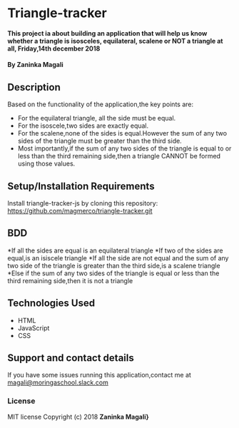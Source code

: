 # Triangle-tracker
#### This project ia about building an application that will help us know whether a triangle is isosceles, equilateral, scalene or NOT a triangle at all, Friday,14th december 2018
#### By **Zaninka Magali**
## Description
Based on the functionality of the application,the key points are:
* For the equilateral triangle, all the side must be equal.
* For the isoscele,two sides are exactly equal.
* For the scalene,none of the sides is equal.However the sum of any two sides of the triangle must be greater than the third side.
* Most importantly,if the sum of any two sides of the triangle is equal to or less than the third remaining side,then a triangle CANNOT be formed using those values.
## Setup/Installation Requirements
Install triangle-tracker-js by cloning this repository:
https://github.com/magmerco/triangle-tracker.git
## BDD
*If all the sides are equal is an equilateral triangle
*If two of the sides are equal,is an isiscele triangle
*If all the side are not equal and the sum of any two side of the triangle is greater than the third side,is a scalene triangle
*Else if the sum of any two sides of the triangle is equal or less than the third remaining side,then it is not a triangle
## Technologies Used
- HTML
- JavaScript
- CSS
## Support and contact details
If you have some issues running this application,contact me at magali@moringaschool.slack.com
### License
MIT license
Copyright (c) 2018 **Zaninka Magali}**
  
